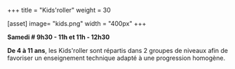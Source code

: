 +++
title = "Kids'roller"
weight = 30

[asset]
  image= "kids.png"
  width = "400px" 
+++

__Samedi # 9h30 - 11h et 11h - 12h30__ 

__De 4 à 11 ans__, les Kids'roller sont répartis dans 2 groupes de niveaux afin de favoriser un enseignement technique adapté à une progression homogène. 

